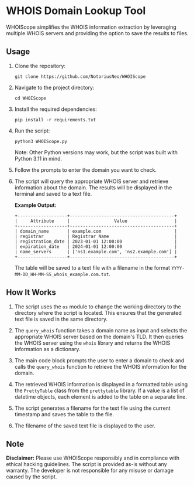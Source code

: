 # WHOIS Domain Lookup Tool

WHOIScope simplifies the WHOIS information extraction by leveraging multiple WHOIS servers and providing the option to save the results to files.

## Usage

1. Clone the repository:

   ```shell
   git clone https://github.com/NotoriusNeo/WHOIScope
   ```

2. Navigate to the project directory:

   ```shell
   cd WHOIScope
   ```

3. Install the required dependencies:

   ```shell
   pip install -r requirements.txt
   ```

4. Run the script:

   ```shell
   python3 WHOIScope.py
   ```

   Note: Other Python versions may work, but the script was built with Python 3.11 in mind.

5. Follow the prompts to enter the domain you want to check.

6. The script will query the appropriate WHOIS server and retrieve information about the domain. The results will be displayed in the terminal and saved to a text file.

   **Example Output:**

   ```plaintext
   +-------------------+----------------------------------------+
   |     Attribute     |                 Value                  |
   +-------------------+----------------------------------------+
   | domain_name       | example.com                            |
   | registrar         | Registrar Name                         |
   | registration_date | 2023-01-01 12:00:00                    |
   | expiration_date   | 2024-01-01 12:00:00                    |
   | name_servers      | ['ns1.example.com', 'ns2.example.com'] |
   +-------------------+----------------------------------------+
   ```

   The table will be saved to a text file with a filename in the format `YYYY-MM-DD_HH-MM-SS_whois_example.com.txt`.

## How It Works

1. The script uses the `os` module to change the working directory to the directory where the script is located. This ensures that the generated text file is saved in the same directory.

2. The `query_whois` function takes a domain name as input and selects the appropriate WHOIS server based on the domain's TLD. It then queries the WHOIS server using the `whois` library and returns the WHOIS information as a dictionary.

3. The main code block prompts the user to enter a domain to check and calls the `query_whois` function to retrieve the WHOIS information for the domain.

4. The retrieved WHOIS information is displayed in a formatted table using the `PrettyTable` class from the `prettytable` library. If a value is a list of datetime objects, each element is added to the table on a separate line.

5. The script generates a filename for the text file using the current timestamp and saves the table to the file.

6. The filename of the saved text file is displayed to the user.

## Note

**Disclaimer:**
Please use WHOIScope responsibly and in compliance with ethical hacking guidelines. The script is provided as-is without any warranty. The developer is not responsible for any misuse or damage caused by the script.
